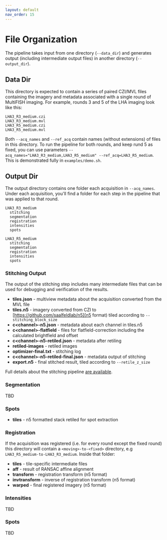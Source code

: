 ```yaml
---
layout: default
nav_order: 15
---
```


# File Organization

The pipeline takes input from one directory (`--data_dir`) and generates output (including intermediate output files) in another directory (`--output_dir`).

## Data Dir

This directory is expected to contain a series of paired CZI/MVL files containing the imagery and metadata associated with a single round of MultiFISH imaging. For example, rounds 3 and 5 of the LHA imaging look like this:

    LHA3_R3_medium.czi
    LHA3_R3_medium.mvl
    LHA3_R5_medium.czi
    LHA3_R5_medium.mvl

Both `--acq_names` and `--ref_acq` contain names (without extensions) of files in this directory. To run the pipeline for both rounds, and keep rund 5 as fixed, you can use parameters `--acq_names="LHA3_R3_medium,LHA3_R5_medium" --ref_acq=LHA3_R5_medium`. This is demonstrated fully in `examples/demo.sh`.

## Output Dir

The output directory contains one folder each acquisition in `--acq_names`. Under each acquisition, you'll find a folder for each step in the pipeline that was applied to that round. 

    LHA3_R3_medium
      stitching
      segmentation
      registration
      intensities
      spots

    LHA3_R5_medium
      stitching
      segmentation
      registration
      intensities
      spots

### Stitching Output

The output of the stitching step includes many intermediate files that can be used for debugging and verification of the results. 

* **tiles.json** - multiview metadata about the acquisition converted from the MVL file
* **tiles.n5** - imagery converted from CZI to [https://github.com/saalfeldlab/n5](n5 format) tiled according to `--stitching_block_size`
* **c\<channel\>-n5.json** - metadata about each channel in tiles.n5
* **c\<channel\>-flatfield** - files for flatfield-correction including the calculated brightfield and offset
* **c\<channel\>-n5-retiled.json** - metadata after retiling 
* **retiled-images** - retiled images
* **optimizer-final.txt** - stitching log
* **c\<channel\>-n5-retiled-final.json** - metadata output of stitching 
* **export.n5** - final stitched result, tiled according to `--retile_z_size`

Full details about the stitching pipeline [are available](https://github.com/saalfeldlab/stitching-spark).

### Segmentation

TBD

### Spots

* **tiles** - n5 formatted stack retiled for spot extraction

### Registration

If the acquisition was registered (i.e. for every round except the fixed round) this directory will contain a `<moving>-to-<fixed>` directory, e.g `LHA3_R5_medium-to-LHA3_R3_medium`. Inside that folder:

* **tiles** - tile-specific intermediate files 
* **aff** - result of RANSAC affine alignment
* **transform** - registration transform (n5 format)
* **invtransform** - inverse of registration transform (n5 format)
* **warped** - final registered imagery (n5 format)

### Intensities

TBD

### Spots

TBD
